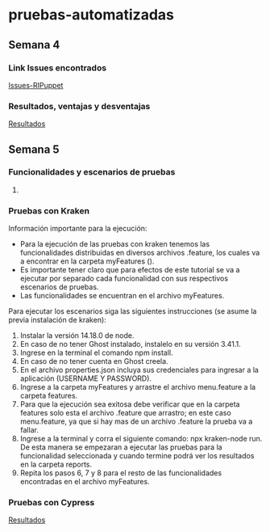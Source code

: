 # pruebas-automatizadas
## Semana 4
### Link Issues encontrados
[Issues-RIPuppet](https://github.com/smguevaram/pruebas-automatizadas/issues/1)

### Resultados, ventajas y desventajas

[Resultados](https://github.com/smguevaram/pruebas-automatizadas/wiki/Pruebas-automatizadas-RIPuppet-y-monkey-cypress)

## Semana 5
### Funcionalidades y escenarios de pruebas
 1. 


### Pruebas con Kraken
Información importante para la ejecución:
 -  Para la ejecución de las pruebas con kraken tenemos las funcionalidades distribuidas en diversos archivos .feature, los cuales va a encontrar en la carpeta myFeatures ().
 -  Es importante tener claro que para efectos de este tutorial se va a ejecutar por separado cada funcionalidad con sus respectivos escenarios de pruebas. 
 -  Las funcionalidades se encuentran en el archivo myFeatures.

Para ejecutar los escenarios siga las siguientes instrucciones (se asume la previa instalación de kraken):
 1. Instalar la versión 14.18.0 de node.
 2. En caso de no tener Ghost instalado, instalelo en su versión 3.41.1.
 3. Ingrese en la terminal el comando npm install.
 4. En caso de no tener cuenta en Ghost creela.
 5. En el archivo properties.json incluya sus credenciales para ingresar a la aplicación (USERNAME Y PASSWORD).
 6. Ingrese a la carpeta myFeatures y arrastre el archivo menu.feature a la carpeta features.
 7. Para que la ejecución sea exitosa debe verificar que en la carpeta features solo esta el archivo .feature que arrastro; en este caso menu.feature, ya que si hay mas de un archivo .feature la prueba va a fallar.
 8. Ingrese a la terminal y corra el siguiente comando: npx kraken-node run. De esta manera se empezaran a ejecutar las pruebas para la funcionalidad seleccionada y cuando termine podrá ver los resultados en la carpeta reports.
 9. Repita los pasos 6, 7 y 8 para el resto de las funcionalidades encontradas en el archivo myFeatures.

### Pruebas con Cypress
[Resultados](https://github.com/smguevaram/pruebas-automatizadas/wiki/Pruebas-automatizadas-RIPuppet-y-monkey-cypress)



